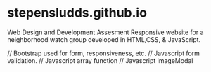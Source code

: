 # stepensludds.github.io
Web Design and Development Assesment
Responsive website for a neighborhood watch group developed in HTML,CSS, & JavaScript.

// Bootstrap used for form, responsiveness, etc.
// Javascript form validation.
// Javascript array function
// Javascript imageModal
